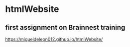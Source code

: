 # htmlWebsite

## first assignment on Brainnest training
https://migueldeleon012.github.io/htmlWebsite/
